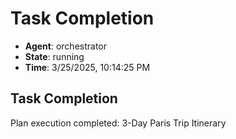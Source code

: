 # Task Completion

- **Agent**: orchestrator
- **State**: running
- **Time**: 3/25/2025, 10:14:25 PM

## Task Completion

Plan execution completed: 3-Day Paris Trip Itinerary

